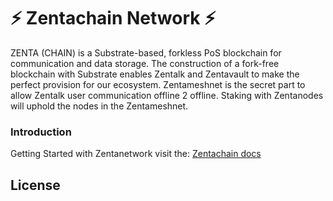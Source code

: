# :zap: Zentachain Network :zap:

ZENTA (CHAIN) is a Substrate-based, forkless PoS blockchain for communication and data storage. 
The construction of a fork-free blockchain with Substrate enables Zentalk and Zentavault to make the perfect provision for our ecosystem. 
Zentameshnet is the secret part to allow Zentalk user communication offline 2 offline. Staking with Zentanodes will uphold the nodes in the Zentameshnet.

### Introduction
Getting Started with Zentanetwork visit the: [Zentachain docs](https://docs.zentachain.io)

License
-

